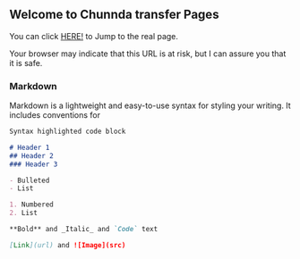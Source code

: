 ## Welcome to Chunnda transfer Pages

You can click [HERE!](http://home.chunnda.com:233) to Jump to the real page.

Your browser may indicate that this URL is at risk, but I can assure you that it is safe.

### Markdown

Markdown is a lightweight and easy-to-use syntax for styling your writing. It includes conventions for

```markdown
Syntax highlighted code block

# Header 1
## Header 2
### Header 3

- Bulleted
- List

1. Numbered
2. List

**Bold** and _Italic_ and `Code` text

[Link](url) and ![Image](src)
```
